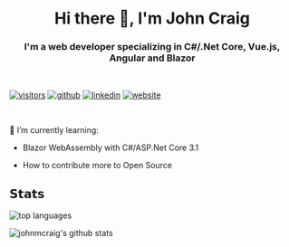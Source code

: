 <h1 align="center"> Hi there 👋, I'm John Craig </h1>

<h3 align="center">I'm a web developer specializing in C#/.Net Core, Vue.js, Angular and Blazor</h3>

<br/>

[![visitors](https://vistr.dev/badge?repo=johnmcraig.johnmcraig&corners=square)](https://github.com/johnmcraig/vistr.dev)
[![github](https://img.shields.io/badge/-@johnmcraig-%23181717?style=flat-square&logo=github)](https://github.com/johnmcraig)
[![linkedin](https://img.shields.io/badge/-John%20Craig-blue?style=flat-square&logo=Linkedin&logoColor=white&link=https://www.linkedin.com/in/john-m-craig/)](https://www.linkedin.com/in/johnmcraigjr)
[![website](https://img.shields.io/website?color=0ab9e6&style=flat-square&up_message=jmcraig.net&url=https%3A%2F%2Fwww.jmcraig.net)](https://www.jmcraig.net)

<br />

🌱 I’m currently learning:

- Blazor WebAssembly with C#/ASP.Net Core 3.1

- How to contribute more to Open Source

## 𝗦𝘁𝗮𝘁𝘀

![top languages](https://github-readme-stats.vercel.app/api/top-langs/?username=johnmcraig&layout=compact&hide=html)

![johnmcraig's github stats](https://github-readme-stats.vercel.app/api?username=johnmcraig&show_icons=true&theme=tokyonight)

<!--
**johnmcraig/johnmcraig** is a ✨ _special_ ✨ repository because its `README.md` (this file) appears on your GitHub profile.

Here are some ideas to get you started:

- 🔭 I’m currently working on ...
- 🌱 I’m currently learning ...
- 👯 I’m looking to collaborate on ...
- 🤔 I’m looking for help with ...
- 💬 Ask me about ...
- 📫 How to reach me: ...
- 😄 Pronouns: ...
- ⚡ Fun fact: ...
-->
